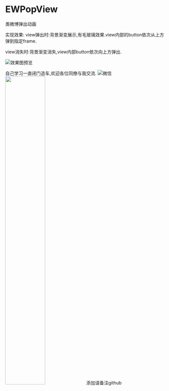 # EWPopView
类微博弹出动画

实现效果:
view弹出时:背景渐变展示,有毛玻璃效果.view内部的button依次从上方弹到指定frame.

view消失时:背景渐变消失,view内部button依次向上方弹出.

![效果图预览](https://github.com/WangLiquan/popView/raw/master/images/demonstration.gif)

自己学习一直闭门造车,欢迎各位同僚与我交流.
![微信](https://github.com/WangLiquan/popView/raw/master/images/wechat.jpg)<img src="...jpg" width="50%" height="50%">
添加请备注github
